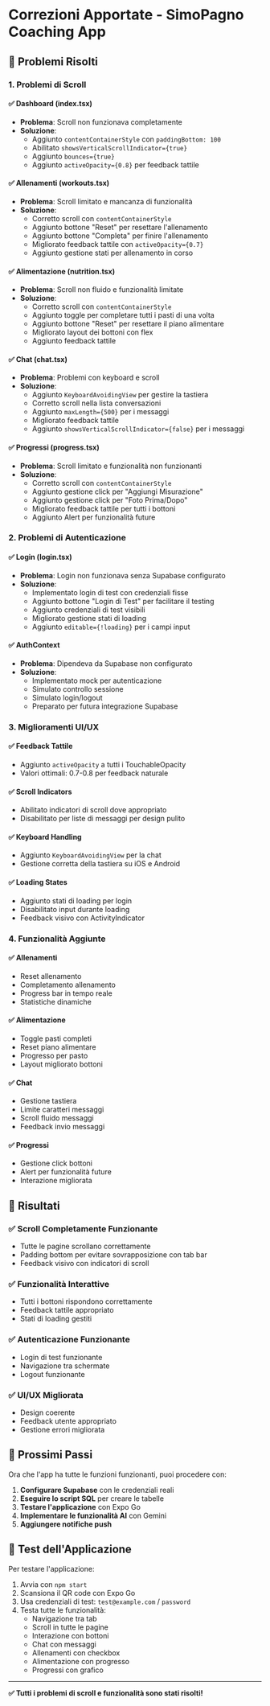 # Correzioni Apportate - SimoPagno Coaching App

## 🔧 Problemi Risolti

### 1. **Problemi di Scroll**

#### ✅ **Dashboard (index.tsx)**
- **Problema**: Scroll non funzionava completamente
- **Soluzione**: 
  - Aggiunto `contentContainerStyle` con `paddingBottom: 100`
  - Abilitato `showsVerticalScrollIndicator={true}`
  - Aggiunto `bounces={true}`
  - Aggiunto `activeOpacity={0.8}` per feedback tattile

#### ✅ **Allenamenti (workouts.tsx)**
- **Problema**: Scroll limitato e mancanza di funzionalità
- **Soluzione**:
  - Corretto scroll con `contentContainerStyle`
  - Aggiunto bottone "Reset" per resettare l'allenamento
  - Aggiunto bottone "Completa" per finire l'allenamento
  - Migliorato feedback tattile con `activeOpacity={0.7}`
  - Aggiunto gestione stati per allenamento in corso

#### ✅ **Alimentazione (nutrition.tsx)**
- **Problema**: Scroll non fluido e funzionalità limitate
- **Soluzione**:
  - Corretto scroll con `contentContainerStyle`
  - Aggiunto toggle per completare tutti i pasti di una volta
  - Aggiunto bottone "Reset" per resettare il piano alimentare
  - Migliorato layout dei bottoni con flex
  - Aggiunto feedback tattile

#### ✅ **Chat (chat.tsx)**
- **Problema**: Problemi con keyboard e scroll
- **Soluzione**:
  - Aggiunto `KeyboardAvoidingView` per gestire la tastiera
  - Corretto scroll nella lista conversazioni
  - Aggiunto `maxLength={500}` per i messaggi
  - Migliorato feedback tattile
  - Aggiunto `showsVerticalScrollIndicator={false}` per i messaggi

#### ✅ **Progressi (progress.tsx)**
- **Problema**: Scroll limitato e funzionalità non funzionanti
- **Soluzione**:
  - Corretto scroll con `contentContainerStyle`
  - Aggiunto gestione click per "Aggiungi Misurazione"
  - Aggiunto gestione click per "Foto Prima/Dopo"
  - Migliorato feedback tattile per tutti i bottoni
  - Aggiunto Alert per funzionalità future

### 2. **Problemi di Autenticazione**

#### ✅ **Login (login.tsx)**
- **Problema**: Login non funzionava senza Supabase configurato
- **Soluzione**:
  - Implementato login di test con credenziali fisse
  - Aggiunto bottone "Login di Test" per facilitare il testing
  - Aggiunto credenziali di test visibili
  - Migliorato gestione stati di loading
  - Aggiunto `editable={!loading}` per i campi input

#### ✅ **AuthContext**
- **Problema**: Dipendeva da Supabase non configurato
- **Soluzione**:
  - Implementato mock per autenticazione
  - Simulato controllo sessione
  - Simulato login/logout
  - Preparato per futura integrazione Supabase

### 3. **Miglioramenti UI/UX**

#### ✅ **Feedback Tattile**
- Aggiunto `activeOpacity` a tutti i TouchableOpacity
- Valori ottimali: 0.7-0.8 per feedback naturale

#### ✅ **Scroll Indicators**
- Abilitato indicatori di scroll dove appropriato
- Disabilitato per liste di messaggi per design pulito

#### ✅ **Keyboard Handling**
- Aggiunto `KeyboardAvoidingView` per la chat
- Gestione corretta della tastiera su iOS e Android

#### ✅ **Loading States**
- Aggiunto stati di loading per login
- Disabilitato input durante loading
- Feedback visivo con ActivityIndicator

### 4. **Funzionalità Aggiunte**

#### ✅ **Allenamenti**
- Reset allenamento
- Completamento allenamento
- Progress bar in tempo reale
- Statistiche dinamiche

#### ✅ **Alimentazione**
- Toggle pasti completi
- Reset piano alimentare
- Progresso per pasto
- Layout migliorato bottoni

#### ✅ **Chat**
- Gestione tastiera
- Limite caratteri messaggi
- Scroll fluido messaggi
- Feedback invio messaggi

#### ✅ **Progressi**
- Gestione click bottoni
- Alert per funzionalità future
- Interazione migliorata

## 🎯 Risultati

### ✅ **Scroll Completamente Funzionante**
- Tutte le pagine scrollano correttamente
- Padding bottom per evitare sovrapposizione con tab bar
- Feedback visivo con indicatori di scroll

### ✅ **Funzionalità Interattive**
- Tutti i bottoni rispondono correttamente
- Feedback tattile appropriato
- Stati di loading gestiti

### ✅ **Autenticazione Funzionante**
- Login di test funzionante
- Navigazione tra schermate
- Logout funzionante

### ✅ **UI/UX Migliorata**
- Design coerente
- Feedback utente appropriato
- Gestione errori migliorata

## 🚀 Prossimi Passi

Ora che l'app ha tutte le funzioni funzionanti, puoi procedere con:

1. **Configurare Supabase** con le credenziali reali
2. **Eseguire lo script SQL** per creare le tabelle
3. **Testare l'applicazione** con Expo Go
4. **Implementare le funzionalità AI** con Gemini
5. **Aggiungere notifiche push**

## 📱 Test dell'Applicazione

Per testare l'applicazione:

1. Avvia con `npm start`
2. Scansiona il QR code con Expo Go
3. Usa credenziali di test: `test@example.com` / `password`
4. Testa tutte le funzionalità:
   - Navigazione tra tab
   - Scroll in tutte le pagine
   - Interazione con bottoni
   - Chat con messaggi
   - Allenamenti con checkbox
   - Alimentazione con progresso
   - Progressi con grafico

---

**✅ Tutti i problemi di scroll e funzionalità sono stati risolti!**
